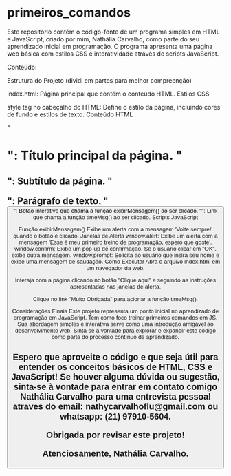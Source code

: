 # primeiros_comandos

Este repositório contém o código-fonte de um programa simples em HTML e JavaScript, criado por mim, Nathália Carvalho, como parte do seu aprendizado inicial em programação. O programa apresenta uma página web básica com estilos CSS e interatividade através de scripts JavaScript.

Conteúdo:

Estrutura do Projeto (dividi em partes para melhor compreenção)

index.html: Página principal que contém o conteúdo HTML.
Estilos CSS

style tag no cabeçalho do HTML: Define o estilo da página, incluindo cores de fundo e estilos de texto.
Conteúdo HTML

"<h1>": Título principal da página.
"<h2>": Subtítulo da página.
"<p>": Parágrafo de texto.
"<button>": Botão interativo que chama a função exibirMensagem() ao ser clicado.
"<a>": Link que chama a função timeMsg() ao ser clicado.
Scripts JavaScript

Função exibirMensagem()
Exibe um alerta com a mensagem 'Volte sempre!' quando o botão é clicado.
Janelas de Alerta
window.alert: Exibe um alerta com a mensagem 'Esse é meu primeiro treino de programação, espero que goste'.
window.confirm: Exibe um pop-up de confirmação. Se o usuário clicar em "OK", exibe outra mensagem.
window.prompt: Solicita ao usuário que insira seu nome e exibe uma mensagem de saudação.
Como Executar
Abra o arquivo index.html em um navegador da web.

Interaja com a página clicando no botão "Clique aqui" e seguindo as instruções apresentadas nas janelas de alerta.

Clique no link "Muito Obrigada" para acionar a função timeMsg().

Considerações Finais
Este projeto representa um ponto inicial no aprendizado de programação em JavaScript. Tem como foco treinar primeiros comandos em JS. Sua abordagem simples e interativa serve como uma introdução amigável ao desenvolvimento web. Sinta-se à vontade para explorar e expandir este código como parte do processo contínuo de aprendizado.

<h2>Espero que aproveite o código e que seja útil para entender os conceitos básicos de HTML, CSS e JavaScript! Se houver alguma dúvida ou sugestão, sinta-se à vontade para entrar em contato comigo Nathália Carvalho para uma entrevista pessoal atraves do email: nathycarvalhoflu@gmail.com ou whatsapp: (21) 97910-5604.

Obrigada por revisar este projeto!

Atenciosamente,
Nathália Carvalho.
